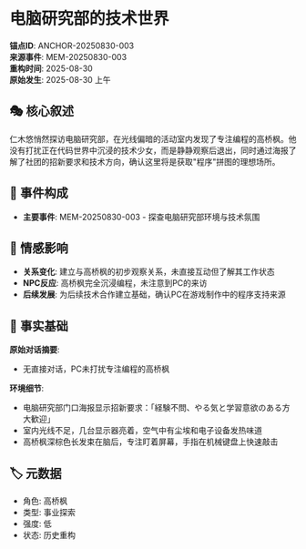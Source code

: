 # 电脑研究部的技术世界

**锚点ID**: ANCHOR-20250830-003  
**来源事件**: MEM-20250830-003  
**重构时间**: 2025-08-30  
**原始发生**: 2025-08-30 上午

## 🎭 核心叙述
仁木悠悄然探访电脑研究部，在光线偏暗的活动室内发现了专注编程的高桥枫。他没有打扰正在代码世界中沉浸的技术少女，而是静静观察后退出，同时通过海报了解了社团的招新要求和技术方向，确认这里将是获取"程序"拼图的理想场所。

## 🔗 事件构成
- **主要事件**: MEM-20250830-003 - 探查电脑研究部环境与技术氛围

## 💫 情感影响
- **关系变化**: 建立与高桥枫的初步观察关系，未直接互动但了解其工作状态
- **NPC反应**: 高桥枫完全沉浸编程，未注意到PC的来访
- **后续发展**: 为后续技术合作建立基础，确认PC在游戏制作中的程序支持来源

## 📝 事实基础
**原始对话摘要**:
- 无直接对话，PC未打扰专注编程的高桥枫

**环境细节**:
- 电脑研究部门口海报显示招新要求：「経験不問、やる気と学習意欲のある方大歓迎」
- 室内光线不足，几台显示器亮着，空气中有尘埃和电子设备发热味道
- 高桥枫深棕色长发束在脑后，专注盯着屏幕，手指在机械键盘上快速敲击

## 🏷️ 元数据
- 角色: 高桥枫
- 类型: 事业探索
- 强度: 低
- 状态: 历史重构